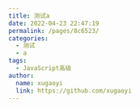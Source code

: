 ```yaml
---
title: 测试a
date: 2022-04-23 22:47:19
permalink: /pages/8c6523/
categories:
  - 测试
  - a
tags:
  - JavaScript高级
author: 
  name: xugaoyi
  link: https://github.com/xugaoyi
---
```

